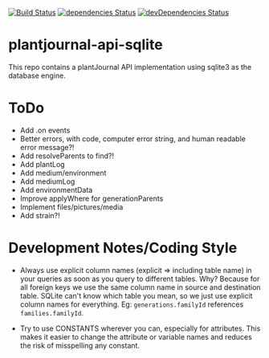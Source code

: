 [![Build Status](https://travis-ci.org/Nostradamos/plantjournal-api-sqlite.svg?branch=master)](https://travis-ci.org/Nostradamos/plantjournal-api-sqlite)
[![dependencies Status](https://david-dm.org/Nostradamos/plantjournal/status.svg)](https://david-dm.org/Nostradamos/plantjournal) [![devDependencies Status](https://david-dm.org/Nostradamos/plantjournal-api-sqlite/dev-status.svg)](https://david-dm.org/Nostradamos/plantjournal?type=dev)

plantjournal-api-sqlite
=======================

This repo contains a plantJournal API implementation using sqlite3 as the database engine.


ToDo
=====
* Add .on events
* Better errors, with code, computer error string, and human readable error message?!
* Add resolveParents to find?!
* Add plantLog
* Add medium/environment
* Add mediumLog
* Add environmentData
* Improve applyWhere for generationParents
* Implement files/pictures/media
* Add strain?!

Development Notes/Coding Style
==============================

* Always use explicit column names (explicit => including table name) in your queries as soon as you query to different tables. Why? Because for all foreign keys we use the same column name in source and destination table. SQLite can't know which table you mean, so we just use explicit column names for everything. Eg: `generations.familyId` references `families.familyId`.

* Try to use CONSTANTS wherever you can, especially for attributes. This makes it easier to change the attribute or variable names and reduces the risk of misspelling any constant.
